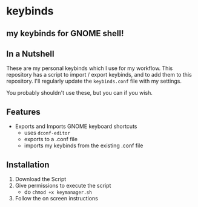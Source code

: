 # keybinds
## my keybinds for GNOME shell!

## In a Nutshell
These are my personal keybinds which I use for my workflow. This repository has a script to import / export keybinds, and to add them to this repository. I'll regularly update the `keybinds.conf` file with my settings.

You probably shouldn't use these, but you can if you wish.

## Features
- Exports and Imports GNOME keyboard shortcuts
     - uses `dconf-editor`
     - exports to a .conf file
     - imports my keybinds from the existing .conf file

## Installation
1. Download the Script
2. Give permissions to execute the script
    - do `chmod +x keymanager.sh`
3. Follow the on screen instructions

